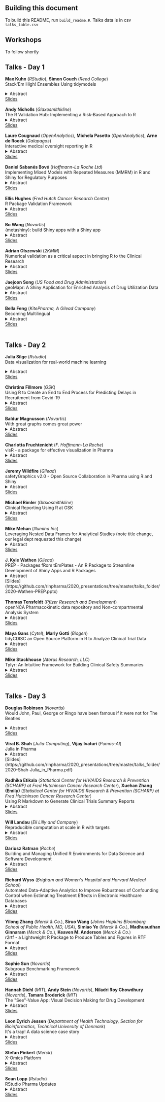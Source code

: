 ## Building this document

To build this README, run `build_readme.R`. Talks data is in csv `talks_table.csv`

## Workshops

To follow shortly



## Talks - Day  1 

<strong>Max Kuhn</strong> (<i>RStudio</i>), <strong>Simon Couch</strong> (<i>Reed College</i>)<br>Stack'Em High! Ensembles Using tidymodels<details><summary>Abstract</summary></p></p></details>[Slides](https://github.com/rinpharma/2020_presentations/tree/main/talks_folder/2020-Kuhn-tidymodels)<br><br> <strong>Andy Nicholls</strong> (<i>Glaxosmithkline</i>)<br>The R Validation Hub: Implementing a Risk-Based Approach to R<details><summary>Abstract</summary></p></p></details>[Slides](https://pharmar.github.io/rpharma2020_pres/)<br><br> <strong>Laure Cougnaud</strong> (<i>OpenAnalytics</i>), <strong>Michela Pasetto</strong> (<i>OpenAnalytics</i>), <strong>Arne de Roeck</strong> (<i>Galapagos</i>)<br>Interactive medical oversight reporting in R<details><summary>Abstract</summary></p>Medical oversight during a clinical trial is an extensive and time-consuming process. To safeguard patient safety, medical monitors need to review and explore raw safety data interactively, using standard visualizations as well as specific analyses tailored to the disease and the clinical study.
  
The creation of semi-automated reports in R could facilitate this operation. The reports include interactive visualizations (with the plotly package) and interactive descriptive statistics tables and listings (with the DT package) for safety review of the patients.
  
Template reports (based on Rmarkdown) incorporating standard analyses are integrated within an R package. The reports are set up via YAML configuration files to allow non-R users to customize the report for his/her specific study. Such report is created from datasets in CDISC standard SDTM or ADaM format, and delivered in the form of linked self-contained html pages.
  
The creation of the report documentation (in the R package) and the validation of the input parameters in the config files is automated and provided with the JSON schema format.
  
The medical oversight tool is integrated with functionalities to generate patient profiles, CSR-ready in-text tables, and enables comparison of results between multiple interim data batches delivered in the course of the clinical trial.
  
The tool will be demonstrated on a publicly available dataset.</p></details>[Slides](https://medical-monitoring.openanalytics.io/slides/#1)<br><br> <strong>Daniel Sabanés Bové</strong> (<i>Hoffmann-La Roche Ltd</i>)<br>Implementing Mixed Models with Repeated Measures (MMRM) in R and Shiny for Regulatory Purposes<details><summary>Abstract</summary></p>MMRMs are often used as the primary analysis of continuous endpoints in longitudinal clinical trials (see e.g. Mallinckrod et al, 2008). Essentially, an MMRM is a specific linear mixed effects model that includes (at least) an interaction of treatment arm and categorical visit variables as fixed effects. The covariance structure of the residuals can have different forms, and often an unstructured (i.e. saturated parametrization) covariance matrix is preferred. This structure can be represented by random effects in the mixed model.  All of this has typically been implemented in proprietary software, such as SAS, as its PROC MIXED routine is generally seen as a gold standard for mixed models. However, this does not allow the use of interactive web applications to explore the clinical study data in a flexible way. Furthermore, fitting such proprietary software into workflows such as automatic document generation is not convenient. Therefore, we wanted to implement MMRM in R. Several challenges had to be solved, such as finding the right R-packages for this purpose. We finally settled on {lme4} in combination with {lmerTest}, which could match results in SAS up to numerical precision. Convergence of estimates can be an issue and multiple optimization algorithms are therefore tried in parallel to enhance robustness. Extracting the covariance matrix estimate from {lme4} results was solved as well as finding model fit statistics that match SAS results. We use our own {rtables} to produce tables and {ggplot2} for plots. We developed a Shiny module in our internal framework for exploratory web applications. Further validation in the next months will allow us to use the R implementation for regulatory purposes, with greater flexibility and efficiency than before.</p></details>[Slides](https://github.com/rinpharma/2020_presentations/tree/master/talks_folder/2020-Sabanes_Bove-Implementing_MMRM_in_R.pdf)<br><br> <strong>Ellis Hughes</strong> (<i>Fred Hutch Cancer Research Center</i>)<br>R Package Validation Framework<details><summary>Abstract</summary></p>In this talk I will discuss the steps that have been created for validating internally generated R packages at SCHARP (Statistical Center for HIV/AIDS Research and Prevention). Housed within Fred Hutch, SCHARP is an instrumental partner in the research and clinical trials surrounding HIV prevention and vaccine development. Part of SCHARP's work involves analyzing experimental biomarkers and endpoints which change as the experimental question, analysis methods, antigens measured, and assays evolve. Maintaining a validated code base that is rigid in its output format, but flexible enough to cater a variety of inputs with minimal custom coding has proven to be important for reproducibility and scalability. SCHARP has developed several key steps in the creation, validation, and documentation of R packages that take advantage of R's packaging functionality. First, the programming team works with leadership to define specifications and lay out a roadmap of the package at the functional level. Next, statistical programmers work together to develop the package, taking advantage of the rich R ecosystem of packages for development such as roxygen2, devtools, usethis, and testthat. Once the code has been developed, the package is validated to ensure it passes all specifications using a combination of testthat and rmarkdown. Finally, the package is made available for use across the team on live data. These procedures set up a framework for validating assay processing packages that furthers the ability of Fred Hutch to provide world-class support for our clinical trials.</p></details>[Slides](https://thebioengineer.github.io/validation_rpharma/)<br><br> <strong>Bo Wang</strong> (<i>Novartis</i>)<br>{metashiny}: build Shiny apps with a Shiny app<details><summary>Abstract</summary></p>metashiny is an R package that provides a point-and-click interface to quickly design, prototype, and deploy essential Shiny applications without having to write one single line of R code. The core idea behind metashiny is to parametrize Shiny modules, which are reusable units of Shiny logic with their own namespace. Instead of modifying a module to fit various analytical needs, metashiny strives to build a module template that encompasses a wide range of popular Shiny logic, then uses a "meta"-Shiny interface to collect user requirements and customize the Shiny modules using these inputs as parameters. The customized Shiny modules are embedded in the "meta"-Shiny for preview, may be downloaded in a self-contained, functioning Shiny directory and may be deployed to a Shiny Server with minimal configuration. metashiny may be very useful in the initial design phase of Shiny products. Finally, an important feature for non-R users is it eliminates the need of learning Shiny code and the R environment, thus enables analytical colleagues from all backgrounds to explore the fantastic power of Shiny.</p></details>[Slides](https://github.com/rinpharma/2020_presentations/tree/master/talks_folder/2020-Wang-metashiny.pptx)<br><br> <strong>Adrian Olszewski</strong> (<i>2KMM</i>)<br>Numerical validation as a critical aspect in bringing R to the Clinical Research<details><summary>Abstract</summary></p>Validation of the R statistical package has become a hot topic since 2015, when the FDA issued the Statistical Software Clarifying Statement, stating officially that no specific software is required for submissions, and that any tool can be used if only it is reliable and documented appropriately. It instantly brought the attention of the pharmaceutical industry. Individual attempts to fulfil validation requirement and bring R to the controlled environments were made by a number of companies independently. In addition, combined efforts of the biggest pharmaceutical companies resulted in launching the R Validation Hub project. While most of the initiatives seem to focus on documentation and package quality assessment, relying on the results of unit tests delivered "as is" by the authors of R packages, we at 2KMM CRO set different priorities, driven by the importance of exhaustive numerical validation done in the first place. Without that, there is a risk that all the efforts on documentation and quality assurance will pertain to routines which results differ from those obtained with other trusted software in a way that cannot be adequately justified. While we do not undermine the importance of documentation and early unit testing, we believe that numerical validation, going far beyond running those tests, is mandatory to achieve satisfying level of reliability. We would like to share our findings in this area, including: the choice of reference input data and results used during the validation, sources of discrepancies between R and other software, interpretation and acceptance of the results.</p></details>[Slides](https://github.com/rinpharma/2020_presentations/tree/master/talks_folder/2020-Olszewski-Numerical_Validation_Clinical_Research.pdf)<br><br> <strong>Jaejoon Song</strong> (<i>US Food and Drug Administration</i>)<br>geoMapr: A Shiny Application for Enriched Analysis of Drug Utilization Data<details><summary>Abstract</summary></p>The crisis of opioid abuse and overdose in the United States has involved unprecedented levels of opioid prescriptions and opioid-related mortality. Greater understanding of current trends in prescription opioid utilization may help prevent new cases of abuse, addiction, and overdose.
The U.S. Food and Drug Administration (FDA, the Agency) is expanding its capacity for proactive pharmacovigilance of drug abuse, in addition to other drug safety signals. In post-market safety surveillance, pharmacy dispensing data provide valuable insights to the Agency for oversight of drug utilization. The drug dispensing data include the number of product dispensings aggregated over a time frame (e.g., months) by geographical locations (e.g., states, core-based statistical areas). One promising approach to enhance pharmacovigilance using these data would be through data enrichment: geographically referenced public data sources covering detailed information on demographic, socioeconomic, and healthcare service can be overlaid to proprietary, nationally projected data for prescription drug dispensing.
Our project, funded by the Center for Drug Evaluation and Research (CDER) Safety Research Interest Group (SRIG) program, seeks to develop a data analysis pipeline and software for generating real-world evidence (RWE) that will monitor changes in prescription opioid use and guide proactive pharmacovigilance of drug abuse. The software will provide tools to augment proprietary, nationally projected data for prescription drug dispensing with other geographically referenced, publicly available, demographic, socioeconomic, or healthcare service data. The software will generate RWE including user-interactive data visualization, spatio-temporal modeling, and machine learning for identifying factors potentially associated with drug utilization, misuse, and abuse.</p></details>[Slides](https://github.com/rinpharma/2020_presentations/tree/master/talks_folder/2020-Song-geoMapr.pptx)<br><br> <strong>Bella Feng</strong> (<i>KitePharma, A Gilead Company</i>)<br>Becoming Multilingual<details><summary>Abstract</summary></p>As stated in my 2018 R/Pharma presentation "Becoming Bilingual in SAS and R" I believe in problem-solving using different data science tools. This talk is about my team's efforts at using different data science tools (SAS R and Python) to harmonize data from 10+ clinical studies to build a robust and automated data mart that will eventually integrate biomarker data from clinical studies and real world data(RWD). (1) SAS data dictionary and ODS are first used because of two reasons: Firstly ADaM datasets are in sas7bdat format. Secondly Data dictionary and ODS are powerful tools that R or Python have not well-established package. (2) R is used for its visualization power and Shiny and Rstudio's Reticulate tools for integration of Python into R projects. (3) Python is used for its fuzzywuzzy package and potentially NLTK package. In this project we are particularly pleased and impressed by Rstudio's work on seamlessly integrating Python tools into R projects. This project showcases the use case of combining the three programming languages in Clinical Data Integration space. It also provides a POC(proof of concept) for integrating Kite internal data with external data and RWD data. It is also future looking in the sense that it prepares us to deal with future wearable device data that innovative technology and precision medicine will bring into Oncology treatment scene.</p></details>[Slides](https://github.com/rinpharma/2020_presentations/tree/master/talks_folder/2020-Feng-Becoming_Multilingual.pptx)<br><br>

## Talks - Day  2 

<strong>Julia Silge</strong> (<i>Rstudio</i>)<br>Data visualization for real-world machine learning<details><summary>Abstract</summary></p>Visual representations of data inform how machine learning practitioners think, understand, and decide. Before charts are ever used for outward communication about a ML system, they are used by the system designers and operators themselves as a tool to make better modeling choices. Practitioners use visualization, from very familiar statistical graphics to creative and less standard plots, at the points of most important human decisions when other ways to validate those decisions can be difficult. Visualization approaches are used to understand both the data that serves as input for machine learning and the models that practitioners create. In this talk, learn about the process of building a ML model in the real world, how and when practitioners use visualization to make more effective choices, and considerations for ML visualization tooling.</p></details>[Slides](https://github.com/rinpharma/2020_presentations/tree/master/talks_folder/2020-Silge-Data_Visualization_Real_World_ML.pdf)<br><br> <strong>Christina Fillmore</strong> (<i>GSK</i>)<br>Using R to Create an End to End Process for Predicting Delays in Recruitment from Covid-19<details><summary>Abstract</summary></p>Supporting data-driven decisions in the planning of clinical trials during the current pandemic involves extensive integration of heterogenous data sources, sophisticated predictive modelling, and custom visualization to communicate the predictions to decision makers. We used R to rapidly deliver end-to-end planning tools for GSK in this difficult time. 
We built a pipeline to integrate, clean and, crucially - test, a variety of internal and external datasets. This data then fed into a patient recruitment model and, finally, into a SQL-powered shiny app for interactive visualizations. The creation of the planning tool required bringing together statisticians, data scientists and clinical operations in an intense collaboration, powered by R.</p></details>[Slides](https://github.com/rinpharma/2020_presentations/tree/master/talks_folder/2020-Fillmore-Recruitment_Covid19.pptx)<br><br> <strong>Baldur Magnusson</strong> (<i>Novartis</i>)<br>With great graphs comes great power<details><summary>Abstract</summary></p>Effective visual communication is a core competency for pharmacometricians, statisticians, and, more generally, any quantitative scientist. It is essential in every step of a quantitative workflow, from scoping to execution and communicating results and conclusions. With this competency, we can better understand data and influence decisions toward appropriate actions. Without it, we can fool ourselves and others and pave the way to wrong conclusions and actions. The goal of this talk is to convey this competency through three laws of effective visual communication for the quantitative scientist: have a clear purpose, show the data clearly, and make the message obvious.</p></details>[Slides](https://github.com/rinpharma/2020_presentations/tree/master/talks_folder/2020-Magnusson-Graphs_and_Power.pdf)<br><br> <strong>Charlotta Fruchtenicht</strong> (<i>F. Hoffmann-La Roche</i>)<br>visR - a package for effective visualization in Pharma<details><summary>Abstract</summary></p>The visR project for effective graphics in drug development visR is an open collaborative effort to develop solutions for effective visual communication with a focus on reporting medical and clinical data. The aim of the collaboration is to develop a user-friendly, fit for purpose, open source package to simplify the use of good graphical principles for effective visual communication of typical analyses of interventional and observational data encountered in clinical drug development.</p></details>[Slides](https://github.com/rinpharma/2020_presentations/tree/master/talks_folder/2020-Fruchtenicht-visR.pdf)<br><br> <strong>Jeremy Wildfire</strong> (<i>Gilead</i>)<br>safetyGraphics v2.0 - Open Source Collaboration in Pharma using R and Shiny<details><summary>Abstract</summary></p></p></details>[Slides](https://github.com/SafetyGraphics/SafetyGraphics.github.io/blob/master/presentations/SafetyGraphics_RPharma2020.pdf)<br><br> <strong>Michael Rimler</strong> (<i>Glaxosmithkline</i>)<br>Clinical Reporting Using R at GSK<details><summary>Abstract</summary></p>The pharmaceutical industry has witnessed a growing interest in open source languages such as R and Python as an alternative to SAS for many activities related to clinical research. Hop on board for a whistle-stop tour of our efforts within GSK Biostatistics to integrate R programming into the clinical reporting pipeline. Hear how our journey started, where we are now, and what challenges and opportunities lie ahead.</p></details>[Slides](https://github.com/rinpharma/2020_presentations/tree/master/talks_folder/2020-Rimler-Clinical_Reporting_GSK.pptx)<br><br> <strong>Mike Mehan</strong> (<i>Illumina Inc</i>)<br>Leveraging Nested Data Frames for Analytical Studies (note title change, our legal dept requested this change)<details><summary>Abstract</summary></p>The development of laboratory developed tests (LDTs) and in vitro diagnostics (IVDs) requires the execution of studies to determine the analytical performance of the assay. Examples of analytical studies include limit of detection, intermediate precision, and stability studies. These studies often require similar analyses to be repeated multiple times on replicates or different sample types. The results of these analyses need to be stored in data structures that are easily accessible to the lead analyst as well as additional team members responsible for validating the work. Nested data frames are a powerful and flexible data structures that are well suited for these requirements. This talk will show how storing all of the steps of an analysis pipeline in a nested data frame allows analysts to utilize the well-established functionality of the tidyverse family of packages for efficient analysis and summarization of the data. It will also discuss how nested data frames are well suited for reproducibility and traceability, which are vital to documenting analytical performance. Reproducibility is often achieved by writing R notebooks in an environment that maintains package version consistency (e.g. docker, RStudio Server). Using nested data frames as the underlying data structure within these frameworks provides a transparent and modular method for storing the results of an existing analysis and providing easily accessible data for downstream analysis.</p></details>[Slides](https://github.com/rinpharma/2020_presentations/tree/master/talks_folder/2020-Mehan-Nested_Data_Frames.pptx)<br><br> <strong>J. Kyle Wathen</strong> (<i>Gilead</i>)<br>PREP - Packages fRom tEmPlates - An R Package to Streamline Development of Shiny Apps and R Packages<details><summary>Abstract</summary></p>In the recent years, R Shiny apps have gained considerable momentum and have been utilized to develop many useful dashboards and user interfaces (UI) that allow non-programmers access to innovative tools.   Due to the ease of development of Shiny apps and lack of complex examples, R developers often create a new shiny app in a single app.r file that contains both the ui and server code/  As a project grows, and capabilities expand in the app, a common practice is to separate the code into two files, one for the server object and one for the ui object.   While these approaches may suffice for simple applications, they can lead a developer or team of developers down a path to an application with many lines of code (e.g. 15,000+) in a single file that can be extremely difficult to debug, test, maintain or expand.  This approach can also lead to a file with a mixture of UI/server related code in the same files as complex computational code.  

In this talk, I will present the {PREP} (Packages fRom tEmPlates) package that was created to help teams streamline development of R Shiny apps and R packages using an approach that follows software development best practices.   The PREP package adds new project types to R Studio to help streamline new project creation and development.   There are three PREP project type options:  1) a Shiny app as a package, 2) a Shiny app or 3) R package that is setup with the unit testing framework included utilizing {testthat} and is intended to contain all the complex computational functionality.   Both Shiny app options are organized using modules with a consistent default theme, ability to switch between color theme options and example code for commonly implemented tasks.  By developing the complex computations in the R packages and the Shiny app as separate projects, teams can utilize each person's skill set better and simplify the testing thus making a more robust final product.  By developing the Shiny app with modules, teams can avoid extremely long single files and allow for sharing customized controls within different pages, make it much easier of using source control technology like GitHub.    In addition, the PREP package includes functions to add new tabs and modules to the Shiny app and create new functions with testing setup in the computational package to avoid multiple steps of creating files for new functions and testing.   PREP is designed to be used by new package/Shiny developers and is highly customizable for expert users without adding a dependency to your final product. 
</p></details>[Slides](https://github.com/rinpharma/2020_presentations/tree/master/talks_folder/2020-Wathen-PREP.pptx)<br><br> <strong>Thomas Tensfeldt</strong> (<i>Pfizer Research and Development</i>)<br>openNCA Pharmacokinetic data repository and Non-compartmental Analysis System<details><summary>Abstract</summary></p>Non-compartmental pharmacokinetic analysis (NCA) is used in the characteristization of drugs absorption, distribution and elimination in the body. Software that implements NCA is available from commercial and non-commercial, open-source, sources.
 
openNCA is a Pfizer, Inc in-house developed desktop application with enterprise capabilities designed to provide a PK bioanalysis result repository as well as an NCA computation routines. The system is built with modern technologies including Javascript/Typescript, Angular, Electron, Elasticsearch, Modeshape, Splunk, docker and a substantial R code base that implements system functions, configuration, analysis, reporting and user defined functionality.
 
openNCA capabilities include:
 
 -Repository/Library/Metadata stores
 -Data Loading/Merging/Validation
 -Integration with Clinical Trial operational data
 -Integration with Patient Information Management System
 -Data Access controls
 -Data Transformation
 -NCA Analysis
 -RMarkdown and LaTeX Reporting
 -Shiny Apps
 -Quality Control
 -Workflow, Data, Transformation and Analysis Lineage
 -Navigation and Search
 -Reporting Event management
 -Publishing/Data Sharing
 
Design considerations for openNCA include reproducibility, security/integrity, extensibility, discoverability and traceability. Extensibility is a cornerstone characteristic that is enabled through extensive utilization of the application of R scripts and Shiny apps to configure the system functions. The openNCA computation engine R package (https://github.com/tensfeldt/openNCA) for NCA analyses enables some unique capabilities and forms one module of the system and is open-sourced under the MIT license.
 
openNCA, both the R driven application and NCA computation R package, provides an example of an industrial application of R and is represents the in-kind contribution from Pfizer Inc to the intial prototype project of the Pharmaceutical Open Source Software Consortium (POSSC: https://www.possc.org/) to promote industrial support for open-source software development and innovation for the Clinical Pharmacology and Pharmacometrics discipline.</p></details>[Slides](https://github.com/rinpharma/2020_presentations/tree/master/talks_folder/2020-Tensfeldt-OpenNCA.pptx)<br><br> <strong>Maya Gans</strong> (<i>Cytel</i>), <strong>Marly Gotti</strong> (<i>Biogen</i>)<br>tidyCDISC an Open Source Platform in R to Analyze Clinical Trial Data<details><summary>Abstract</summary></p>The current paradigm for analyzing clinical trial data is cumbersome: it is an inefficient, slow, and expensive process. Several rounds of iterations between the main programmer and the validation programmer are usually needed to thoroughly explore the data. Furthermore, clinicians and statisticians often would like to explore the data themselves but lack a robust and flexible platform to carry out this data exploration. For instance, they may need to inspect an endpoint for patients with certain genetic markers, to analyze biomarker data, or to create table summaries. To meet these needs, we created tidyCDISC, an open source Shiny application that can be used to generate custom tables, statistics, and figures. The application has three modules: a drag and drop table generator, a graphical population explorer, and a patient history explorer. We've taken a modularized approach to our package to ensure the application can be easily expanded upon to include further analyses and figures. By sharing our application as an open source solution, we hope to help other scientists with similar problems as well as promote collaboration in the pharmaceutical industry.</p></details>[Slides](https://rmed-tidycdisc.netlify.app/#1)<br><br> <strong>Mike Stackhouse</strong> (<i>Atorus Research, LLC</i>)<br>Tplyr: An Intuitive Framework for Building Clinical Safety Summaries<details><summary>Abstract</summary></p>In the pharmaceutical industry, a great deal of the data presented in the outputs we create are very similar. For the most part, most of these tables can be broken down into a few categories: Counting for event based variables or categories, shifting to describe changes in state, and descriptive statistics to summarize continuous variables. For many of the tables that go into a clinical submission, at least when considering safety outputs, the tables are made up of a combination of these approaches. Consider a demographics table. When you look at the table, you can begin breaking the output down into smaller, redundant, components. These components can be viewed as 'layers', and the table as a whole is constructed by stacking those layers. Tplyr uses this concept to provide an intuitive framework to building clinical safety summaries.</p></details>[Slides](https://github.com/rinpharma/2020_presentations/tree/master/talks_folder/2020-Stackhouse-Tplyr.pptx)<br><br>

## Talks - Day  3 

<strong>Douglas Robinson</strong> (<i>Novartis</i>)<br>Would John, Paul, George or Ringo have been famous if it were not for The Beatles<details><summary>Abstract</summary></p>The Beatles rose to music fame in the 1960's and became a worldwide phenomenon. With millions of screaming fans and selling over 600 million records, they are often cited as one of the most influential rock bands in history. One reason for their fame was their ability to communicate in the middle of songs without using words and without missing a single beat. This led me to consider some of the best collaborations I have been a part of, which are those where the team is in complete alignment and information flows easily from one team member to another. As analysts, it is our job to enhance the ability of teams to communicate with the best tool at our disposal; graphics. Just like Paul and John, our graphics need to communicate without speaking to convey information and help teams make critical decisions about clinical trials. 

Novartis leverages the potential of R - Shiny to develop interactive tools that engage users to explore their clinical trial data with ease. Although several programs have been impacted with this technology, the goal of reaching the entire drug development portfolio is still a work in progress. This talk will describe our experiences with R - Shiny with some examples. Finally, it should be stressed that creating effective Shiny Apps requires thought, as well as adherence to strong graphical principles. In this vein, we will provide and describe our Graphical Principles Cheat Sheet(TM) that covers many aspects and considerations one should follow when devising either static or dynamic graphics.</p></details>[Slides](https://github.com/rinpharma/2020_presentations/tree/master/talks_folder/2020-Robinson-Would_John_Paul_George_Ringo_Have_Been_Famous_Without_Beatles.pdf)<br><br> <strong>Viral B. Shah</strong> (<i>Julia Computing</i>), <strong>Vijay Ivaturi</strong> (<i>Pumas-AI</i>)<br>Julia in Pharma<details><summary>Abstract</summary></p>Julia is a modern programming language that provides the ease of use of R with the speed of C++. Julia has been in development for over 11 years. Research on Julia originated at MIT in 2009.  Julia is powered by multiple dispatch - a generalization of both, object oriented programming and functional programming. Julia's multiple dispatch makes it easy to write programs at a high level of abstraction while simultaneously getting high performance. This has led to Julia being used by over 10,000 companies and 1,500 universities worldwide.

Pumas, developed in Julia, integrates mechanistic pharmacometric models with Scientific Machine Learning and neural networks. In a recent case study, we demonstrated 175x speedup for a QSP workload. Pumas is designed for every type of analysis scientists perform throughout the drug development lifecycle in one seamless environment. Leveraging Julia's parallel capabilities, Pumas leverages distributed computing and GPUs and runs on the cloud through the JuliaHub platform. These workflows leverage the Julia's database, statistics, and visualization functionality in a single package.
</p></details>[Slides](https://github.com/rinpharma/2020_presentations/tree/master/talks_folder/2020-Shah-Julia_in_Pharma.pdf)<br><br> <strong>Radhika Etikala</strong> (<i>Statistical Center for HIV/AIDS Research & Prevention (SCHARP) at Fred Hutchinson Cancer Research Center</i>), <strong>Xuehan Zhang (Emily)</strong> (<i>Statistical Center for HIV/AIDS Research & Prevention (SCHARP) at Fred Hutchinson Cancer Research Center</i>)<br>Using R Markdown to Generate Clinical Trials Summary Reports<details><summary>Abstract</summary></p>The scope of the paper is to show how to produce a statistical summary report along with explanatory text using R Markdown in RStudio. Programmers write a lot of reports that describe the results of data analyses. There should be a clear and automatic path from data and code to the final report. R Markdown is ideal for this as it is a system for combining code and text into a single document. It is also an efficient, user-friendly tool for producing reports that do not need constant updating. RStudio is often used in the Pharmaceutical and Healthcare industries for analysis and data visualization, and the R Markdown tool can also be leveraged for creating reports and datasets for submission to regulatory agencies.
 
 This paper presents an RStudio program that demonstrates how to use R Markdown to generate a statistical table showing adverse events (AE) by system organ class (or preferred term) and severity grade along with text that explains the table. Collecting AE data and performing analysis of AEs is a common and critical part of Clinical Trials. A well-developed reporting system such as one generated with R Markdown, provides a solid foundation and an efficient approach towards a better understanding of what the data represent.</p></details>[Slides](https://github.com/rinpharma/2020_presentations/tree/master/talks_folder/2020-Etikala-R_Markdown_Clinical_Trial_Summary_Reports.pptx)<br><br> <strong>Will Landau</strong> (<i>Eli Lilly and Company</i>)<br>Reproducible computation at scale in R with targets<details><summary>Abstract</summary></p>Data science can be slow. A single round of statistical computation can take several minutes, hours, or even days to complete. The targets R package keeps results up to date and reproducible while minimizing the number of expensive tasks that actually run. The targets package learns how your pipeline fits together, skips costly runtime for steps that are already up to date, runs the rest with optional implicit parallel computing, abstracts files as R objects, and shows tangible evidence that the output matches the underlying code and data. In other words, the package saves time while increasing our ability to trust the conclusions of the research. In addition, it surpasses the most burdensome permanent limitations of its predecessor, drake, to achieve greater efficiency and provide a safer, smoother, friendlier user experience. This talk debuts targets with an example COVID-19 clinical trial simulation study.</p></details>[Slides](https://wlandau.github.io/rpharma2020/#1)<br><br> <strong>Dariusz Ratman</strong> (<i>Roche</i>)<br>Building and Managing Unified R Environments for Data Science and Software Development<details><summary>Abstract</summary></p>R and Biocondutor are important tools supporting scientific workflows across early Research and Development at Roche/Genentech. We have a broad R users community, which includes Data Scientists, Software Developers and consumers of Data Products developed with R. The presentation will explain the guiding principles behind the creation and management of computational environments for Research. The first part will show how we provide shared R environments, which enable result reproducibility and provide access to custom compute resources for interactive data analysis workflows. While the second part will demonstrate how we create corresponding environments for software development, including a brief overview of the tooling and infrastructure, which streamlines the development, testing and deployment of R packages and Shiny applications.</p></details>[Slides](https://github.com/rinpharma/2020_presentations/tree/master/talks_folder/2020-Ratman-Unified_R_Environments.pdf)<br><br> <strong>Richard Wyss</strong> (<i>Brigham and Women's Hospital and Harvard Medical School</i>)<br>Automated Data-Adaptive Analytics to Improve Robustness of Confounding Control when Estimating Treatment Effects in Electronic Healthcare Databases<details><summary>Abstract</summary></p>Routinely-collected healthcare databases generated from insurance claims and electronic health records have tremendous potential to provide information on the real-world effectiveness and safety of medical products. However, unmeasured confounding stemming from non-randomized treatments and poorly measured comorbidities remains the greatest obstacle to utilizing these data sources for real-world evidence generation. To reduce unmeasured confounding, data-driven algorithms can be used to leverage the large volume of information in healthcare databases to identify proxy variables for confounders that are either unknown to the investigator or not directly measured in these data sources (proxy confounder adjustment). Evidence has shown that data-driven algorithms for proxy confounder adjustment can supplement investigator-specified variables to improve confounding control compared to adjustment based on investigator-specified variables alone. Consequently, there has been a recent explosion in the development of data-driven methods for high-dimensional proxy confounder adjustment. In this talk, I will discuss recent advancements in data-driven methods for high-dimensional proxy confounder adjustment and their implementation within the R computing environment. I will discuss challenges in assessing the validity of alternative analytic choices to tailor analyses to the given study to improve validity and robustness when estimating treatment effects in healthcare databases.</p></details>[Slides](https://github.com/rinpharma/2020_presentations/tree/master/talks_folder/2020-Wyss-Automated_Data_Adaptive_Analytics.pdf)<br><br> <strong>Yilong Zhang</strong> (<i>Merck & Co.</i>), <strong>Siruo Wang</strong> (<i>Johns Hopkins Bloomberg School of Public Health, MD, USA</i>), <strong>Simiao Ye</strong> (<i>Merck & Co.</i>), <strong>Madhusudhan Ginnaram</strong> (<i>Merck & Co.</i>), <strong>Keaven M. Anderson</strong> (<i>Merck & Co.</i>)<br>r2rtf - a Lightweight R Package to Produce Tables and Figures in RTF Format<details><summary>Abstract</summary></p>The use of open-source R is evolving in drug discovery, research and development for study design, data analysis, visualization, and report generation in the pharmaceutical industry. The ability to produce tables, listings and figures (TLFs) in customized rich text format (RTF) using R is crucial to enhance the workflow of using Microsoft Word to assemble analysis results. We developed an R package, r2rtf, that standardizes the approach to generate highly customized TLFs in RTF format. The r2rtf package provides flexibility to customize table appearance for table title, subtitle, column header, footnote, and data source. The table size, border type, color, and line width can be adjusted in each cell as well as column width, row height, text format, font size, text color, alignment, etc. The control of the format can be row or column vectorized by leveraging the vectorization in R. Furthermore, r2rtf provides pagination, section grouping, multiple tables concatenations for complicated table layouts. In this paper, we provide an overview r2rtf workflow with examples for both required and optional easy-to-use functions. Code examples are provided to create customized RTF tables and figures with highlighted features. The open-source r2rtf R package is available at: https://github.com/Merck/r2rtf.</p></details>[Slides](https://github.com/rinpharma/2020_presentations/tree/master/talks_folder/2020-Zhang-r2rtf.pdf)<br><br> <strong>Sophie Sun</strong> (<i>Novartis</i>)<br>Subgroup Benchmarking Framework<details><summary>Abstract</summary></p>Identification of subgroups with increased or decreased treatment effect is a challenging topic with several traps and pitfalls. In this project, we would like to establish good practices for subgroup identification, by building a simulation platform that allows for assessment and comparison of different quantitative subgroup identification strategies. Based on that we would like to provide guidance on different technical approaches. In addition, we would like to provide guidance on a recommended workflow for subgroup identification efforts to ensure best practices are used.</p></details>[Slides](https://github.com/rinpharma/2020_presentations/tree/master/talks_folder/2020-Sun-Subgroup_Benchmarking.pdf)<br><br> <strong>Hannah Diehl</strong> (<i>MIT</i>), <strong>Andy Stein</strong> (<i>Novartis</i>), <strong>Niladri Roy Chowdhury</strong> (<i>Novartis</i>), <strong>Tamara Broderick</strong> (<i>MIT</i>)<br>The "See"-Value App: Visual Decision Making for Drug Development<details><summary>Abstract</summary></p>Statistical graphics play an important role in exploratory data analysis, model checking and diagnostics. The lineup protocol (Buja et. al 2009) enables statistical significance testing using visualizations, bridging the gap between exploratory and inferential statistics. We created an R-shiny App that facilitates the user to generate these lineups by using preloaded examples or by uploading their own data. The user can then act as a human judge to select the plot which he/she think has the real data and see if a correct choice is made. If a correct choice is made, it would be enough evidence to believe that the real plot is significantly different from the "null" plots. The app also calculates the "see"-value based on the selections made by multiple independent users which can be used to decide statistical significance. The app supports different types of analysis using continuous, binary or time-to-event response and continuous or categorical predictors.</p></details>[Slides](https://github.com/rinpharma/2020_presentations/tree/master/talks_folder/2020-Diehl-See_Value_App.pdf)<br><br> <strong>Leon Eyrich Jessen</strong> (<i>Department of Health Technology, Section for Bioinformatics, Technical University of Denmark</i>)<br>It's a trap! A data science case story<details><summary>Abstract</summary></p>Predictive modeling is a powerful tool, which amongst other things can be applied for prioritising drug candidates. Limiting the search space needed for target exploration, can reduce costs markedly partly eliminating lab time and expensive kits. Predictive modeling is however not without pitfalls... In this short talk, I will present a (fictive) data science case story, outlining one major challenge in predictive modeling, while demonstrating how to address said challenge.</p></details>[Slides](https://rpubs.com/leonjessen/rpharma2020)<br><br> <strong>Stefan Pinkert</strong> (<i>Merck</i>)<br>X-Omics Platform<details><summary>Abstract</summary></p>Introduction to the X-Omics Platform (XOP), a digital biomarker research platform for bioinformaticians and other scientist at Merck KGaA. XOP is a validated system for storing, processing, and analyzing "omics" data, including RNASeq, DNASeq (whole-exome and whole-genome), digital pathology datasets, and eventually proteomics and other datatypes.</p></details>[Slides](https://github.com/rinpharma/2020_presentations/tree/master/talks_folder/2020-Pinkert-X_Omics_Platform.pdf)<br><br> <strong>Sean Lopp</strong> (<i>Rstudio</i>)<br>RStudio Pharma Updates<details><summary>Abstract</summary></p>RStudio will share a number of exciting product updates specifically built for pharmaceutical companies</p></details>[Slides](https://github.com/rinpharma/2020_presentations/tree/master/talks_folder/2020-Lopp-RStudio_Pharma_Updates.pdf)<br><br>